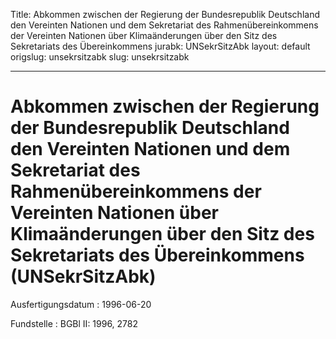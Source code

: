 Title: Abkommen zwischen der Regierung der Bundesrepublik Deutschland den Vereinten
  Nationen und dem Sekretariat des Rahmenübereinkommens der Vereinten Nationen über
  Klimaänderungen über den Sitz des Sekretariats des Übereinkommens
jurabk: UNSekrSitzAbk
layout: default
origslug: unsekrsitzabk
slug: unsekrsitzabk

---

# Abkommen zwischen der Regierung der Bundesrepublik Deutschland den Vereinten Nationen und dem Sekretariat des Rahmenübereinkommens der Vereinten Nationen über Klimaänderungen über den Sitz des Sekretariats des Übereinkommens (UNSekrSitzAbk)

Ausfertigungsdatum
:   1996-06-20

Fundstelle
:   BGBl II: 1996, 2782

